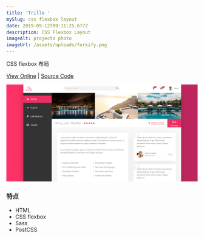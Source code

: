 ```yaml
---
title: 'Trillo '
mySlug: css flexbox layout
date: 2019-09-12T09:11:25.677Z
description: CSS Flexbox Layout
imageAlt: projects photo
imageUrl: /assets/uploads/forkify.png
---
```

CSS flexbox 布局

[View Online](https://flexcss.netlify.com/) | [Source Code](https://github.com/byodian/trillo/)

![trillo](https://raw.githubusercontent.com/byodian/logpic/master/forkify3.png)

### 特点
- HTML
- CSS flexbox
- Sass
- PostCSS
